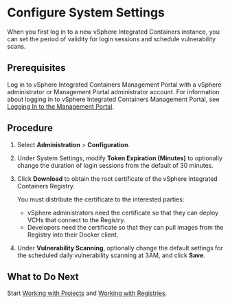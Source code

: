 # Configure System Settings #

When you first log in to a new vSphere Integrated Containers instance, you can set the period of validity for login sessions and schedule vulnerability scans.

## Prerequisites

Log in to vSphere Integrated Containers Management Portal with a vSphere administrator or Management Portal administrator account. For information about logging in to vSphere Integrated Containers Management Portal, see [Logging In to the Management Portal](logging_in_mp.md).

## Procedure

1. Select **Administration** > **Configuration**.
3. Under System Settings, modify **Token Expiration (Minutes)** to optionally change the duration of login sessions from the default of 30 minutes.
4. Click **Download** to obtain the root certificate of the vSphere Integrated Containers Registry. 
	
    You must distribute the certificate to the interested parties:

    - vSphere administrators need the certificate so that they can deploy VCHs that connect to the Registry.
    - Developers need the certificate so that they can pull images from the Registry into their Docker client.

5. Under **Vulnerability Scanning**, optionally change the default settings for the scheduled daily vulnerability scanning at 3AM, and click **Save**.

## What to Do Next

Start [Working with Projects](working_with_projects.md) and [Working with Registries](working_with_registries.md).

